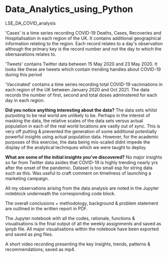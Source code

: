 # Data_Analytics_using_Python


LSE_DA_COVID_analysis


'Cases' is a time series recording COVID-19 Deaths, Cases, Recoveries and Hospitalisation in each region of the UK. It contains additional geographical information relating to the region. Each record relates to a day's observation although the primary key is the record number and not the day to which the obersavations relates to.  


'Tweets' contains Twitter data between 15 May 2020 and 23 May 2020. It looks like these are tweets which contain  trending handles about COVID-19 during this period


'Vaccinated' contains a time series recording total COVID-19 vacinnations in each region of the UK between January 2020 and Oct 2021. The data records the number of first, second and total doses adminstered for each day in each region. 


**Did you notice anything interesting about the data?** The data sets whilst purpoting to be real world are unlikely to be. Perhaps in the interest of masking the data, the relative scales of the data sets versus actual population in each of the real world locations are vastly out of sync. This is very off putting & prevented the generation of some additional potentially powerful insights using actual population data. However, for the academic purposes of this exercise, the data being mis-scaled didnt impede the display of the analytical techniques which we were taught to deploy. 


**What are some of the initial insights you've discovered?** No major insights so far from Twitter data asides that COVID-19 is highly trending nearly  yrs after the onset of the pandemic. Dataset is too small esp for string data such as this. Was useful to craft comment on timeliness of launching a marketing campaign.


All my observations arising from the data analysis are noted in the Jupyter noteblock underneath the corresponding code block.


The overall conclusions + methodology, background & problem statement are outlined in the written report in PDF.


The Jupyter notebook with all the codes, rationale, functions & visualisations is the final output of all the weekly assignments and saved as ipnyb file. All major visualisations within the notebook have been exported and saved as png files.


A short video recording presenting the key insights, trends, patterns & recommendations; saved as mp4.


